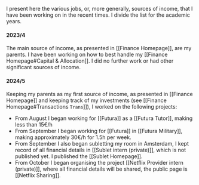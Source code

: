 I present here the various jobs, or, more generally, sources of income, that I have been working on in the recent times. I divide the list for the academic years.

#### 2023/4
The main source of income, as presented in [[Finance Homepage]], are my parents. I have been working on how to best handle my [[Finance Homepage#Capital & Allocation]]. I did no further work or had other significant sources of income.
#### 2024/5
Keeping my parents as my first source of income, as presented in [[Finance Homepage]] and keeping track of my investments (see [[Finance Homepage#Transactions `Trans`]]), I worked on the following projects:
- From August I began working for [[Futura]] as a [[Futura Tutor]], making less than 15€/h
- From September I began working for [[Futura]] in [[Futura Military]], making approximately 30€/h for 1.5h per week.
- From September I also began subletting my room in Amsterdam, I kept record of all financial details in [[Sublet intern (private)]], which is not published yet. I published the [[Sublet Homepage]].
- From October I began organising the project [[Netflix Provider intern (private)]], where all financial details will be shared, the public page is [[Netflix Sharing]].